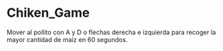 # Chiken_Game
Mover al pollito con A y D o flechas derecha e izquierda para recoger la mayor cantidad de maíz en 60 segundos.
